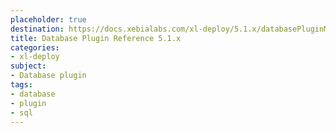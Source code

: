 ```yaml
---
placeholder: true
destination: https://docs.xebialabs.com/xl-deploy/5.1.x/databasePluginManual.html
title: Database Plugin Reference 5.1.x
categories: 
- xl-deploy
subject:
- Database plugin
tags:
- database
- plugin
- sql
---
```


